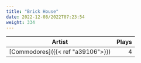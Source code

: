 ```yaml
---
title: "Brick House"
date: 2022-12-08/2022T07:23:54
weight: 334
---
```




 Artist | Plays 
----- | -----:
[Commodores]({{< ref "a39106">}}) | 4
